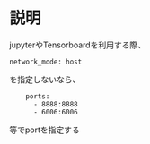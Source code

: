# 説明
jupyterやTensorboardを利用する際、
```
network_mode: host
```

を指定しないなら、
```
    ports:
      - 8888:8888
      - 6006:6006
```
等でportを指定する